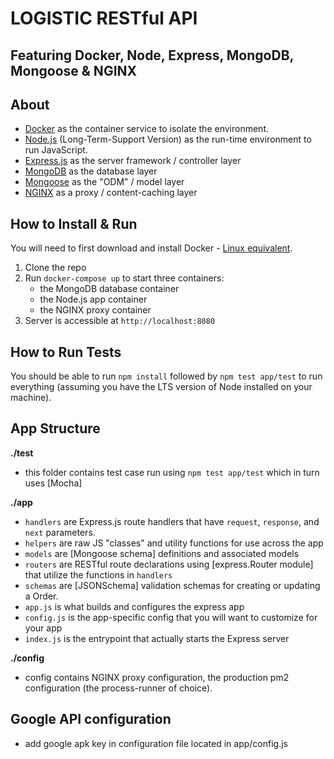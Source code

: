 # LOGISTIC RESTful API
## Featuring Docker, Node, Express, MongoDB, Mongoose & NGINX

## About

- [Docker](https://www.docker.com/) as the container service to isolate the environment.
- [Node.js](https://nodejs.org/en/) (Long-Term-Support Version) as the run-time environment to run JavaScript.
- [Express.js](https://expressjs.com/) as the server framework / controller layer
- [MongoDB](https://www.mongodb.com/) as the database layer
- [Mongoose](https://mongoosejs.com/) as the "ODM" / model layer
- [NGINX](https://docs.nginx.com/nginx/admin-guide/content-cache/content-caching/) as a proxy / content-caching layer

## How to Install & Run

You will need to first download and install Docker - [Linux equivalent](https://docs.docker.com/install/linux/docker-ce/ubuntu/).

1.  Clone the repo
2.  Run `docker-compose up` to start three containers:
    - the MongoDB database container
    - the Node.js app container
    - the NGINX proxy container
3.  Server is accessible at `http://localhost:8080`

## How to Run Tests

 You should be able to run `npm install` followed by `npm test app/test` to run everything (assuming you have the LTS version of Node installed on your machine).

## App Structure

**./test**

- this folder contains test case run using `npm test app/test` which in turn uses [Mocha]

**./app**

- `handlers` are Express.js route handlers that have `request`, `response`, and `next` parameters.
- `helpers` are raw JS "classes" and utility functions for use across the app
- `models` are [Mongoose schema] definitions and associated models
- `routers` are RESTful route declarations using [express.Router module] that utilize the functions in `handlers`
- `schemas` are [JSONSchema] validation schemas for creating or updating a Order.
- `app.js` is what builds and configures the express app
- `config.js` is the app-specific config that you will want to customize for your app
- `index.js` is the entrypoint that actually starts the Express server

**./config**

- config contains NGINX proxy configuration, the production pm2 configuration (the process-runner of choice).

## Google API configuration ##

- add google apk key in configuration file located in app/config.js
